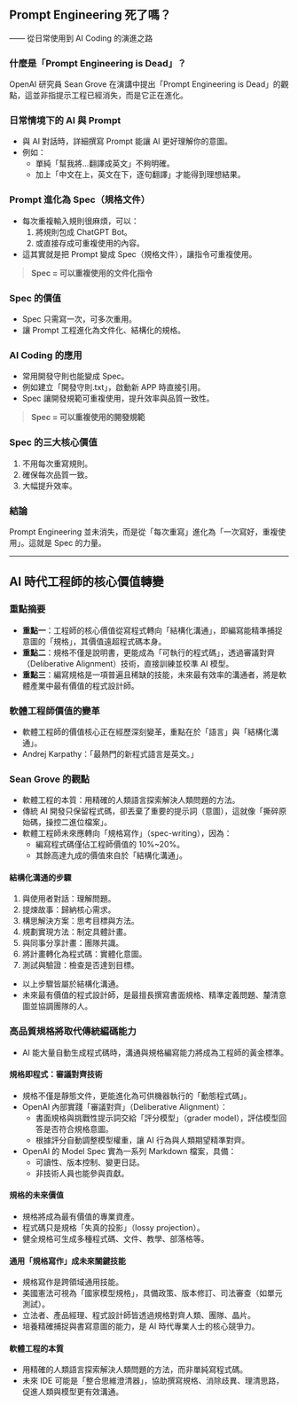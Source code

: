 ## Prompt Engineering 死了嗎？

—— 從日常使用到 AI Coding 的演進之路

### 什麼是「Prompt Engineering is Dead」？

OpenAI 研究員 Sean Grove 在演講中提出「Prompt Engineering is Dead」的觀點，這並非指提示工程已經消失，而是它正在進化。

### 日常情境下的 AI 與 Prompt

- 與 AI 對話時，詳細撰寫 Prompt 能讓 AI 更好理解你的意圖。
- 例如：
  - 單純「幫我將…翻譯成英文」不夠明確。
  - 加上「中文在上，英文在下，逐句翻譯」才能得到理想結果。

### Prompt 進化為 Spec（規格文件）

- 每次重複輸入規則很麻煩，可以：
  1. 將規則包成 ChatGPT Bot。
  2. 或直接存成可重複使用的內容。
- 這其實就是把 Prompt 變成 Spec（規格文件），讓指令可重複使用。

> **Spec = 可以重複使用的文件化指令**

### Spec 的價值

- Spec 只需寫一次，可多次重用。
- 讓 Prompt 工程進化為文件化、結構化的規格。

### AI Coding 的應用

- 常用開發守則也能變成 Spec。
- 例如建立「開發守則.txt」，啟動新 APP 時直接引用。
- Spec 讓開發規範可重複使用，提升效率與品質一致性。

> **Spec = 可以重複使用的開發規範**

### Spec 的三大核心價值

1. 不用每次重寫規則。
2. 確保每次品質一致。
3. 大幅提升效率。

### 結論

Prompt Engineering 並未消失，而是從「每次重寫」進化為「一次寫好，重複使用」。這就是 Spec 的力量。

---

## AI 時代工程師的核心價值轉變

### 重點摘要

- **重點一**：工程師的核心價值從寫程式轉向「結構化溝通」，即編寫能精準捕捉意圖的「規格」，其價值遠超程式碼本身。
- **重點二**：規格不僅是說明書，更能成為「可執行的程式碼」，透過審議對齊（Deliberative Alignment）技術，直接訓練並校準 AI 模型。
- **重點三**：編寫規格是一項普遍且稀缺的技能，未來最有效率的溝通者，將是軟體產業中最有價值的程式設計師。

### 軟體工程師價值的變革

- 軟體工程師的價值核心正在經歷深刻變革，重點在於「語言」與「結構化溝通」。
- Andrej Karpathy：「最熱門的新程式語言是英文。」

### Sean Grove 的觀點

- 軟體工程的本質：用精確的人類語言探索解決人類問題的方法。
- 傳統 AI 開發只保留程式碼，卻丟棄了重要的提示詞（意圖），這就像「撕碎原始碼，操控二進位檔案」。
- 軟體工程師未來應轉向「規格寫作」（spec-writing），因為：
  - 編寫程式碼僅佔工程師價值的 10%~20%。
  - 其餘高達九成的價值來自於「結構化溝通」。

#### 結構化溝通的步驟

1. 與使用者對話：理解問題。
2. 提煉故事：歸納核心需求。
3. 構思解決方案：思考目標與方法。
4. 規劃實現方法：制定具體計畫。
5. 與同事分享計畫：團隊共識。
6. 將計畫轉化為程式碼：實體化意圖。
7. 測試與驗證：檢查是否達到目標。

- 以上步驟皆屬於結構化溝通。
- 未來最有價值的程式設計師，是最擅長撰寫書面規格、精準定義問題、釐清意圖並協調團隊的人。

### 高品質規格將取代傳統編碼能力

- AI 能大量自動生成程式碼時，溝通與規格編寫能力將成為工程師的黃金標準。

#### 規格即程式：審議對齊技術

- 規格不僅是靜態文件，更能進化為可供機器執行的「動態程式碼」。
- OpenAI 內部實踐「審議對齊」（Deliberative Alignment）：
  - 書面規格與挑戰性提示詞交給「評分模型」（grader model），評估模型回答是否符合規格意圖。
  - 根據評分自動調整模型權重，讓 AI 行為與人類期望精準對齊。
- OpenAI 的 Model Spec 實為一系列 Markdown 檔案，具備：
  - 可讀性、版本控制、變更日誌。
  - 非技術人員也能參與貢獻。

#### 規格的未來價值

- 規格將成為最有價值的專業資產。
- 程式碼只是規格「失真的投影」（lossy projection）。
- 健全規格可生成多種程式碼、文件、教學、部落格等。

#### 通用「規格寫作」成未來關鍵技能

- 規格寫作是跨領域通用技能。
- 美國憲法可視為「國家模型規格」，具備政策、版本修訂、司法審查（如單元測試）。
- 立法者、產品經理、程式設計師皆透過規格對齊人類、團隊、晶片。
- 培養精確捕捉與書寫意圖的能力，是 AI 時代專業人士的核心競爭力。

#### 軟體工程的本質

- 用精確的人類語言探索解決人類問題的方法，而非單純寫程式碼。
- 未來 IDE 可能是「整合思維澄清器」，協助撰寫規格、消除歧異、理清思路，促進人類與模型更有效溝通。